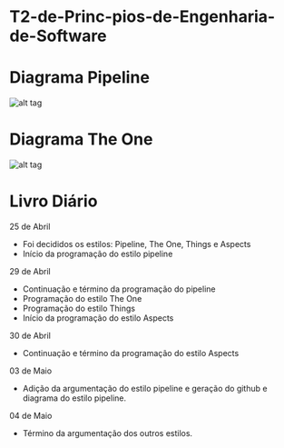 # T2-de-Princ-pios-de-Engenharia-de-Software

# Diagrama Pipeline
![alt tag](https://raw.githubusercontent.com/HipsterHiken/T2-de-Princ-pios-de-Engenharia-de-Software/master/Diagrama%20Princípios%20de%20Engenharia%20de%20Software%20G1.png)

# Diagrama The One
![alt tag](https://raw.githubusercontent.com/HipsterHiken/T2-de-Princ-pios-de-Engenharia-de-Software/master/DiagramaTheOne.png)

# Livro Diário

25 de Abril

- Foi decididos os estilos: Pipeline, The One, Things e Aspects
- Início da programação do estilo pipeline

29 de Abril

- Continuação e término da programação do pipeline
- Programação do estilo The One
- Programação do estilo Things
- Início da programação do estilo Aspects

30 de Abril

- Continuação e término da programação do estilo Aspects

03 de Maio

- Adição da argumentação do estilo pipeline e geração do github e diagrama do estilo pipeline.

04 de Maio

- Término da argumentação dos outros estilos.
